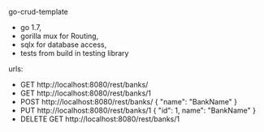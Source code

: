 go-crud-template

 - go 1.7,
 - gorilla mux for Routing,
 - sqlx for database access,
 - tests from build in testing library

urls:
 - GET http://localhost:8080/rest/banks/
 - GET http://localhost:8080/rest/banks/1
 - POST http://localhost:8080/rest/banks/ { "name": "BankName" }
 - PUT http://localhost:8080/rest/banks/1 { "id": 1, name": "BankName" }
 - DELETE GET http://localhost:8080/rest/banks/1


